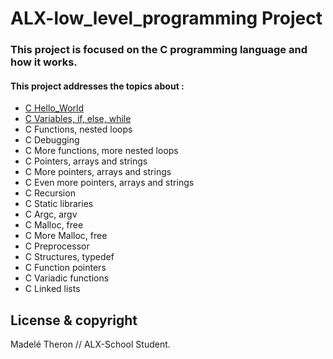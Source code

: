 # ALX-low_level_programming Project
### This project is focused on the C programming language and how it works.

#### This project addresses the topics about :

* [C Hello_World](https://github.com/Madele-theron/alx-low_level_programming/tree/master/0x00-hello_world)
* [C Variables, if, else, while](https://github.com/Madele-theron/alx-low_level_programming/tree/master/0x01-variables_if_else_while)
* C Functions, nested loops
* C Debugging
* C More functions, more nested loops
* C Pointers, arrays and strings
* C More pointers, arrays and strings
* C Even more pointers, arrays and strings
* C Recursion
* C Static libraries
* C Argc, argv
* C Malloc, free
* C More Malloc, free
* C Preprocessor
* C Structures, typedef
* C Function pointers
* C Variadic functions
* C Linked lists

## License & copyright
Madelé Theron // ALX-School Student.

